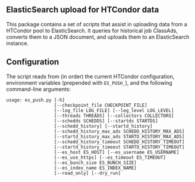 
ElasticSearch upload for HTCondor data
----------------------------------------------

This package contains a set of scripts that assist in uploading data from
a HTCondor pool to ElasticSearch.  It queries for historical
job ClassAds, converts them to a JSON document, and uploads them to an
ElasticSearch instance.

## Configuration

The script reads from (in order) the current HTCondor configuration,
environment variables (prepended with `ES_PUSH_`), and the following
command-line arguments:

```plain
usage: es_push.py [-h]
                  [--checkpoint_file CHECKPOINT_FILE]
                  [--log_file LOG_FILE] [--log_level LOG_LEVEL]
                  [--threads THREADS] [--collectors COLLECTORS]
                  [--schedds SCHEDDS] [--startds STARTDS]
				  [--schedd_history] [--startd_history]
                  [--schedd_history_max_ads SCHEDD_HISTORY_MAX_ADS]
                  [--startd_history_max_ads STARTD_HISTORY_MAX_ADS]
                  [--schedd_history_timeout SCHEDD_HISTORY_TIMEOUT]
                  [--startd_history_timeout STARTD_HISTORY_TIMEOUT]
                  [--es_host ES_HOST] [--es_username ES_USERNAME]
                  [--es_use_https] [--es_timeout ES_TIMEOUT]
                  [--es_bunch_size ES_BUNCH_SIZE]
                  [--es_index_name ES_INDEX_NAME]
				  [--read_only] [--dry_run]

```
